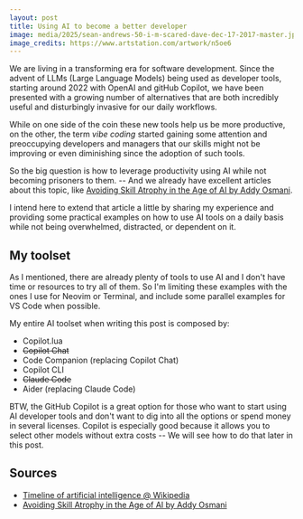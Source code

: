 ```yaml
---
layout: post
title: Using AI to become a better developer
image: media/2025/sean-andrews-50-i-m-scared-dave-dec-17-2017-master.jpg
image_credits: https://www.artstation.com/artwork/n5oe6
---
```


We are living in a transforming era for software development. Since the advent of LLMs (Large Language Models) being used as developer tools, starting around 2022 with OpenAI and gitHub Copilot, we have been presented with a growing number of alternatives that are both incredibly useful and disturbingly invasive for our daily workflows.

While on one side of the coin these new tools help us be more productive, on the other, the term _vibe coding_ started gaining some attention and preoccupying developers and managers that our skills might not be improving or even diminishing since the adoption of such tools.

So the big question is how to leverage productivity using AI while not becoming prisoners to them. -- And we already have excellent articles about this topic, like [Avoiding Skill Atrophy in the Age of AI by Addy Osmani].

I intend here to extend that article a little by sharing my experience and providing some practical examples on how to use AI tools on a daily basis while not being overwhelmed, distracted, or dependent on it.

## My toolset

As I mentioned, there are already plenty of tools to use AI and I don't have time or resources to try all of them. So I'm limiting these examples with the ones I use for Neovim or Terminal, and include some parallel examples for VS Code when possible.

My entire AI toolset when writing this post is composed by:

- Copilot.lua
- ~~Copilot Chat~~
- Code Companion (replacing Copilot Chat)
- Copilot CLI
- ~~Claude Code~~
- Aider (replacing Claude Code)

BTW, the GitHub Copilot is a great option for those who want to start using AI developer tools and don't want to dig into all the options or spend money in several licenses. Copilot is especially good because it allows you to select other models without extra costs -- We will see how to do that later in this post.

## Sources

- [Timeline of artificial intelligence @ Wikipedia](https://en.wikipedia.org/wiki/Timeline_of_artificial_intelligence)
- [Avoiding Skill Atrophy in the Age of AI by Addy Osmani]

[Avoiding Skill Atrophy in the Age of AI by Addy Osmani]: https://addyo.substack.com/p/avoiding-skill-atrophy-in-the-age


